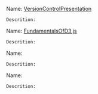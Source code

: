 

Name: [VersionControlPresentation](https://github.com/JamieBort/TalksPresentationsWorkshops/tree/master/Version%20Control%20Presentation)
```
Descrition: 
```

Name: [FundamentalsOfD3.js](https://github.com/JamieBort/TalksPresentationsWorkshops/tree/master/FundamentalsOfD3.js)
```
Descrition: 
```

Name: []()
```
Descrition: 
```

Name: []()
```
Descrition: 
```